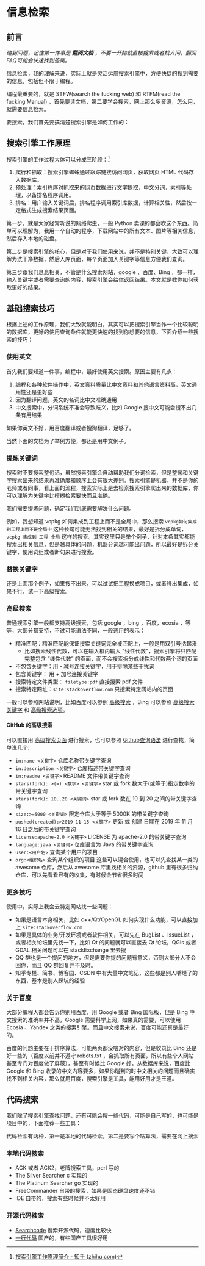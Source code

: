# 信息检索

## 前言

<em>碰到问题，记住第一件事是 **翻阅文档** ，不要一开始就直接搜索或者找人问，翻阅FAQ可能会快速找到答案。</em>

信息检索，我的理解来说，实际上就是灵活运用搜索引擎中，方便快捷的搜到需要的信息，包括但不限于编程。

编程最重要的，就是 STFW(search the fucking web) 和 RTFM(read the fucking Manual) ，首先要读文档，第二要学会搜索，网上那么多资源，怎么用，就需要信息检索。

要搜索，我们首先要搞清楚搜索引擎是如何工作的：

## 搜索引擎工作原理

搜索引擎的工作过程大体可以分成三阶段：[^1]

1. 爬行和抓取：搜索引擎蜘蛛通过跟踪链接访问网页，获取网页 HTML 代码存入数据库。
1. 预处理：索引程序对抓取来的网页数据进行文字提取，中文分词，索引等处理，以备排名程序调用。
1. 排名：用户输入关键词后，排名程序调用索引库数据，计算相关性，然后按一定格式生成搜索结果页面。

第一步，就是大家经常听说的网络爬虫，一般 Python 卖课的都会吹这个东西。简单可以理解为，我用一个自动的程序，下载网站中的所有文本、图片等相关信息，然后存入本地的磁盘。

第二步是搜索引擎的核心，但是对于我们使用来说，并不是特别关键，大致可以理解为洗干净数据，然后入库页面，每个页面加入关键字等信息方便我们查询。

第三步跟我们息息相关，不管是什么搜索网站，google 、百度、Bing ，都一样，输入关键字或者需要查询的内容，搜索引擎会给你返回结果。本文就是教你如何获取更好的结果。

## 基础搜索技巧

根据上述的工作原理，我们大致就能明白，其实可以把搜索引擎当作一个比较聪明的数据库，更好的使用查询条件就能更快速的找到你想要的信息，下面介绍一些搜索的技巧：

### 使用英文

首先我们要知道一件事，编程中，最好使用英文搜索。原因主要有几点：

1. 编程和各种软件操作中，英文资料质量比中文资料和其他语言资料高，英文通用性还是更好些
2. 因为翻译问题，英文的名词比中文准确通用
3. 中文搜索中，分词系统不准会导致歧义，比如 Google 搜中文可能会搜不出几条有用结果

如果你英文不好，用百度翻译或者搜狗翻译，足够了。

当然下面的文档为了举例方便，都还是用中文例子。

### 提炼关键词

搜索时不要搜索整句话，虽然搜索引擎会自动帮助我们分词检索，但是整句和关键字搜索出来的结果再准确度和顺序上会有很大差别。搜索引擎是机器，并不是你的老师或者同事，看上面的流程，搜索实际上是去检索搜索引擎爬出来的数据库，你可以理解为关键字比模糊检索要快而且准确。

我们需要提炼问题，确定我们到底需要解决什么问题。

例如，我想知道 vcpkg 如何集成到工程上而不是全局中，那么搜索 `vcpkg如何集成到工程上而不是全局中`  这种长句可能无法找到相关的结果，最好是拆分成单词，`vcpkg 集成到 工程 全局`  这样的搜索。其实这里只是举个例子，针对本条其实都能搜索出相关信息，但是越具体的问题，机器分词越可能出问题，所以最好是拆分关键字，使用词组或者断句来进行搜索。

### 替换关键字

还是上面那个例子，如果搜不出来，可以试试把工程换成项目，或者移出集成，如果不行，试一下高级搜索。

### 高级搜索

普通搜索引擎一般都支持高级搜索，包括 google ，bing ，百度，ecosia ，等等，大部分都支持，不过可能语法不同，一般通用的表示：

* 精准匹配：精准匹配能保证搜索关键词完全被匹配上，一般是用双引号括起来
  * 比如搜索线性代数，可以在输入框内输入 "线性代数"，搜索引擎将只匹配完整包含 “线性代数” 的页面，而不会搜索拆分成线性和代数两个词的页面
* 不包含关键字：用 -  减号连接关键字，用于排除某些干扰词
* 包含关键字： 用 + 加号连接关键字
* 搜索特定文件类型： `filetype:pdf` 直接搜索 pdf 文件
* 搜索特定网址：`site:stackoverflow.com` 只搜索特定网站内的页面

一般可以参照网站说明，比如百度可以参照 [高级搜索](https://baike.baidu.com/item/高级搜索/1743887?fr=aladdin) ，Bing 可以参照 [高级搜索关键字](https://help.bing.microsoft.com/#apex/bing/zh-CHS/10001/-1) 和 [高级搜索选项](https://help.bing.microsoft.com/apex/index/18/zh-CHS/10002)。


#### GitHub 的高级搜索

可以直接用 [高级搜索页面](https://github.com/search/advanced) 进行搜索，也可以参照 [Github查询语法](https://zhuanlan.zhihu.com/p/273766377) 进行查找，简单说几个:

* `in:name <关键字>` 仓库名称带关键字查询
* `in:description <关键字>` 仓库描述带关键字查询
* `in:readme <关键字>` README 文件带关键字查询
* `stars(fork): >(=) <数字> <关键字>` star 或 fork 数大于(或等于)指定数字的带关键字查询
* `stars(fork): 10..20 <关键词>` star 或 fork 数在 10 到 20 之间的带关键字查询
* `size:>=5000 <关键词>` 限定仓库大于等于 5000K 的带关键字查询
* `pushed(created):>2019-11-15 <关键字>` 更新 或 创建 日期在 2019 年 11 月 16 日之后的带关键字查询
* `license:apache-2.0 <关键字>` LICENSE 为 apache-2.0 的带关键字查询
* `language:java <关键词>` 仓库语言为 Java 的带关键字查询
* `user:<用户名>` 查询某个用户的项目
* `org:<组织名>` 查询某个组织的项目
  这些可以混合使用，也可以先查找某一类的 awesome 仓库，然后从 awesome 库里找相关的资源，github 里有很多归纳仓库，可以先看看已有的收集，有时候会节省很多时间

### 更多技巧

使用中，实际上我会去特定网站找一些问题：

* 如果是语言本身相关，比如 c++/Qt/OpenGL 如何实现什么功能，可以直接加上 `site:stackoverflow.com`
* 如果是具体的业务/开发环境或者软件相关，可以先在 BugList 、IssueList ，或者相关论坛里先找一下，比如 Qt 的问题就可以直接去 Qt 论坛，QGis 或者 GDAL 相关问题可以在 stackExchange 里去搜
* QQ 群也是一个提问的地方，但是需要你提的问题有意义，否则大部分人不会回你，而且 QQ 群回复并不及时。
* 知乎专栏、简书、博客园、CSDN 中有大量中文笔记，这些都是别人嚼烂了的东西，基本是别人踩坑的经验

### 关于百度

大部分编程人都会告诉你别用百度，用 Google 或者 Bing 国际版，但是 Bing 中文搜索的准确率并不高，Google 需要科学上网，如果真的需要，可以使用 Ecosia 、Yandex 之类的搜索引擎。而且中文搜索来说，百度可能还真是最好的。

百度的问题主要在于排序算法，可能两页都没啥对的内容，但是收录比 Bing 还是好一些的（百度以前并不遵守 robots.txt ，会抓取所有页面，所以有些个人网站甚至专门对百度做了屏蔽），甚至有时候比 Google 好。从数据库来说，百度比 Google 和 Bing 收录的中文内容要多，如果你碰到的时中文相关的问题而且确实找不到相关内容，那么就用百度，搜索引擎是工具，能用好用才是王道。

## 代码搜索

我们除了搜索引擎查找问题，还有可能会搜一些代码，可能是自己写的，也可能是项目中的，下面推荐一些工具：

代码检索有两种，第一是本地的代码检索，第二是要写个啥算法，需要在网上搜索

### 本地代码搜索

* ACK 或者 ACK2，老牌搜索工具，perl 写的
* The Silver Searcher c 实现的
* The Platinum Searcher go 实现的
* FreeCommander 自带的搜索，如果是固态硬盘速度还不错
* IDE 自带的，搜索有些时候并不太好用

### 开源代码搜索

* [Searchcode](https://searchcode.com) 搜索开源代码，速度比较快
* [一行代码](https://www.alinecode.com) 国产的，有些国产工具很好用



[^ 1]: [搜索引擎工作原理简介 - 知乎 (zhihu.com)](https://zhuanlan.zhihu.com/p/301641935)